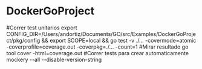 # DockerGoProject

#Correr test unitarios
export CONFIG_DIR=/Users/andortiz/Documents/GO/src/Examples/DockerGoProject/pkg/config && export SCOPE=local && go test -v ./... -covermode=atomic -coverprofile=coverage.out -coverpkg=./... -count=1
#Mirar resultado
go tool cover -html=coverage.out
#Correr tests para crear automaticamente
mockery --all --disable-version-string
